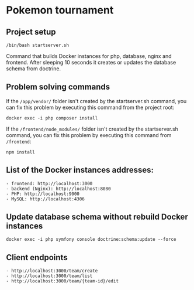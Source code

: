 # Pokemon tournament #

## Project setup

```
/bin/bash startserver.sh
```

Command that builds Docker instances for php, database, nginx and frontend. After sleeping 10 seconds it creates or
updates the database schema from doctrine.

## Problem solving commands

If the `/app/vendor/` folder isn't created by the startserver.sh command, you can fix this problem by executing this
command from the project root:

```
docker exec -i php composer install
```

If the `/frontend/node_modules/` folder isn't created by the startserver.sh command, you can fix this problem by
executing this command from `/frontend`:

```
npm install
```

## List of the Docker instances addresses:

    - frontend: http://localhost:3000
    - backend (Nginx): http://localhost:8080
    - PHP: http://localhost:9000 
    - MySQL: http://localhost:4306 

## Update database schema without rebuild Docker instances

```
docker exec -i php symfony console doctrine:schema:update --force
```

## Client endpoints ##

```
- http://localhost:3000/team/create
- http://localhost:3000/team/list
- http://localhost:3000/team/{team-id}/edit
```